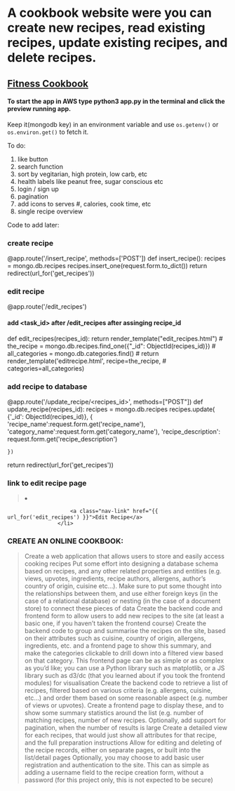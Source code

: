# A cookbook website were you can create new recipes, read existing recipes, update existing recipes, and delete recipes.

## [Fitness Cookbook](https://cook-book-application.herokuapp.com/ "Milestone #3") 

#### To start the app in AWS type python3 app.py in the terminal and click the preview running app.

Keep it(mongodb key) in an environment variable and use `os.getenv()` or `os.environ.get()` to fetch it.

To do:
1. like button
2. search function
3. sort by vegitarian, high protein, low carb, etc
4. health labels like peanut free, sugar conscious etc
5. login / sign up
6. pagination
7. add icons to serves #, calories, cook time, etc
8. single recipe overview

Code to add later:
### create recipe 

@app.route('/insert_recipe', methods=['POST'])
def insert_recipe():
    recipes =  mongo.db.recipes
    recipes.insert_one(request.form.to_dict())
    return redirect(url_for('get_recipes'))

### edit recipe

@app.route('/edit_recipes')
#### add <task_id> after /edit_recipes after assinging recipe_id
def edit_recipes(recipes_id):
    return render_template("edit_recipes.html")
    # the_recipe =  mongo.db.recipes.find_one({"_id": ObjectId(recipes_id)})
    # all_categories =  mongo.db.categories.find()
    # return render_template('editrecipe.html', recipe=the_recipe,
    #                       categories=all_categories)

### add recipe to database

@app.route('/update_recipe/<recipes_id>', methods=["POST"])
def update_recipe(recipes_id):
    recipes = mongo.db.recipes
    recipes.update( {'_id': ObjectId(recipes_id)},
    {
        'recipe_name':request.form.get('recipe_name'),
        'category_name':request.form.get('category_name'),
        'recipe_description': request.form.get('recipe_description')
      
    })
return redirect(url_for('get_recipes'))

### link to edit recipe page

 > <li class="nav-item">
                        <a class="nav-link" href="{{ url_for('edit_recipes') }}">Edit Recipe</a>
                    </li>

### CREATE AN ONLINE COOKBOOK:

> Create a web application that allows users to store and easily access cooking recipes
    Put some effort into designing a database schema based on recipes, and any other related properties and entities (e.g. views, upvotes, ingredients, recipe authors, allergens, author’s country of origin, cuisine etc…). Make sure to put some thought into the relationships between them, and use either foreign keys (in the case of a relational database) or nesting (in the case of a document store) to connect these pieces of data
    Create the backend code and frontend form to allow users to add new recipes to the site (at least a basic one, if you haven’t taken the frontend course)
    Create the backend code to group and summarise the recipes on the site, based on their attributes such as cuisine, country of origin, allergens, ingredients, etc. and a frontend page to show this summary, and make the categories clickable to drill down into a filtered view based on that category. This frontend page can be as simple or as complex as you’d like; you can use a Python library such as matplotlib, or a JS library such as d3/dc (that you learned about if you took the frontend modules) for visualisation
    Create the backend code to retrieve a list of recipes, filtered based on various criteria (e.g. allergens, cuisine, etc…) and order them based on some reasonable aspect (e.g. number of views or upvotes). Create a frontend page to display these, and to show some summary statistics around the list (e.g. number of matching recipes, number of new recipes. Optionally, add support for pagination, when the number of results is large
    Create a detailed view for each recipes, that would just show all attributes for that recipe, and the full preparation instructions
    Allow for editing and deleting of the recipe records, either on separate pages, or built into the list/detail pages
    Optionally, you may choose to add basic user registration and authentication to the site. This can as simple as adding a username field to the recipe creation form, without a password (for this project only, this is not expected to be secure)

